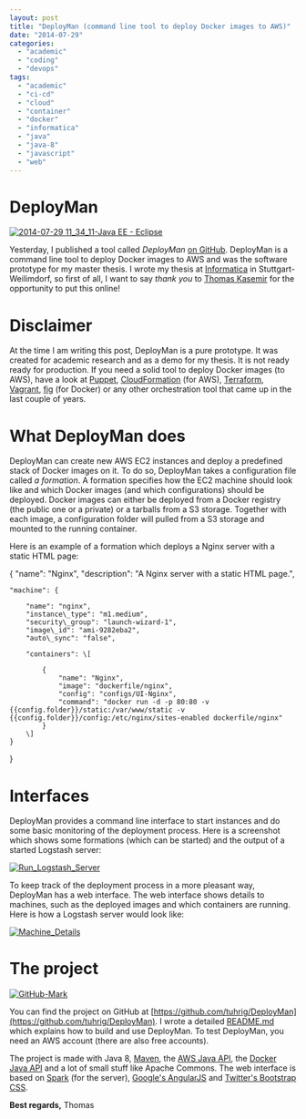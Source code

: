 ```yaml
---
layout: post
title: "DeployMan (command line tool to deploy Docker images to AWS)"
date: "2014-07-29"
categories: 
  - "academic"
  - "coding"
  - "devops"
tags: 
  - "academic"
  - "ci-cd"
  - "cloud"
  - "container"
  - "docker"
  - "informatica"
  - "java"
  - "java-8"
  - "javascript"
  - "web"
---
```


# DeployMan

[![2014-07-29 11_34_11-Java EE - Eclipse](images/2014-07-29-11_34_11-Java-EE-Eclipse.png)](http://tuhrig.de/wp-content/uploads/2014/07/2014-07-29-11_34_11-Java-EE-Eclipse.png)

Yesterday, I published a tool called _DeployMan_ [on GitHub](https://github.com/tuhrig/DeployMan). DeployMan is a command line tool to deploy Docker images to AWS and was the software prototype for my master thesis. I wrote my thesis at [Informatica](http://www.informatica.com) in Stuttgart-Weilimdorf, so first of all, I want to say _thank you_ to [Thomas Kasemir](https://www.linkedin.com/pub/thomas-kasemir/2b/780/173) for the opportunity to put this online!

# Disclaimer

At the time I am writing this post, DeployMan is a pure prototype. It was created for academic research and as a demo for my thesis. It is not ready ready for production. If you need a solid tool to deploy Docker images (to AWS), have a look at [Puppet](http://puppetlabs.com), [CloudFormation](https://aws.amazon.com/cloudformation) (for AWS), [Terraform](http://www.terraform.io), [Vagrant](http://www.vagrantup.com), [fig](http://www.fig.sh) (for Docker) or any other orchestration tool that came up in the last couple of years.

# What DeployMan does

DeployMan can create new AWS EC2 instances and deploy a predefined stack of Docker images on it. To do so, DeployMan takes a configuration file called _a formation_. A formation specifies how the EC2 machine should look like and which Docker images (and which configurations) should be deployed. Docker images can either be deployed from a Docker registry (the public one or a private) or a tarballs from a S3 storage. Together with each image, a configuration folder will pulled from a S3 storage and mounted to the running container.

Here is an example of a formation which deploys a Nginx server with a static HTML page:

{
    "name": "Nginx",
    "description": "A Nginx server with a static HTML page.",

    "machine": {

        "name": "nginx",
        "instance\_type": "m1.medium",
        "security\_group": "launch-wizard-1",
        "image\_id": "ami-9282eba2",
        "auto\_sync": "false",

        "containers": \[

            {
                "name": "Nginx",
                "image": "dockerfile/nginx",
                "config": "configs/UI-Nginx",
                "command": "docker run -d -p 80:80 -v {{config.folder}}/static:/var/www/static -v {{config.folder}}/config:/etc/nginx/sites-enabled dockerfile/nginx"
            }
        \]
    }
}

# Interfaces

DeployMan provides a command line interface to start instances and do some basic monitoring of the deployment process. Here is a screenshot which shows some formations (which can be started) and the output of a started Logstash server:

[![Run_Logstash_Server](images/Run_Logstash_Server-1024x640.png)](http://tuhrig.de/wp-content/uploads/2014/07/Run_Logstash_Server.png)

To keep track of the deployment process in a more pleasant way, DeployMan has a web interface. The web interface shows details to machines, such as the deployed images and which containers are running. Here is how a Logstash server would look like:

[![Machine_Details](images/Machine_Details-829x1024.png)](http://tuhrig.de/wp-content/uploads/2014/07/Machine_Details.png)

# The project

[![GitHub-Mark](images/GitHub-Mark.png)](http://tuhrig.de/wp-content/uploads/2014/07/GitHub-Mark.png)

You can find the project on GitHub at [https://github.com/tuhrig/DeployMan](https://github.com/tuhrig/DeployMan). I wrote a detailed [README.md](https://github.com/tuhrig/DeployMan/blob/master/README.md) which explains how to build and use DeployMan. To test DeployMan, you need an AWS account (there are also free accounts).

The project is made with Java 8, [Maven](http://maven.apache.org), the [AWS Java API](https://aws.amazon.com/sdkforjava/), the [Docker Java API](https://github.com/docker-java/docker-java) and a lot of small stuff like Apache Commons. The web interface is based on [Spark](http://www.sparkjava.com) (for the server), [Google's AngularJS](https://angularjs.org) and [Twitter's Bootstrap CSS](http://getbootstrap.com).

**Best regards,** Thomas
